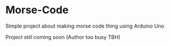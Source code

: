 # Morse-Code
Simple project about making morse code thing using Arduino Uno

Project still coming soon (Author too busy TBH)

